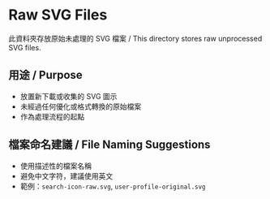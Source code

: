# Raw SVG Files

此資料夾存放原始未處理的 SVG 檔案 / This directory stores raw unprocessed SVG files.

## 用途 / Purpose

- 放置新下載或收集的 SVG 圖示
- 未經過任何優化或格式轉換的原始檔案
- 作為處理流程的起點

## 檔案命名建議 / File Naming Suggestions

- 使用描述性的檔案名稱
- 避免中文字符，建議使用英文
- 範例：`search-icon-raw.svg`, `user-profile-original.svg`
